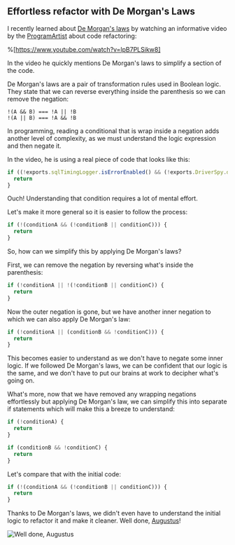 ## Effortless refactor with De Morgan's Laws

I recently learned about [De Morgan's laws](https://en.wikipedia.org/wiki/De_Morgan%27s_laws) by watching an informative video by the [ProgramArtist](https://www.youtube.com/channel/UCgs-54tlVBF80MMD9_YqBng) about   code refactoring:

%[https://www.youtube.com/watch?v=lpB7PLSikw8]

In the video he quickly mentions De Morgan's laws to simplify a section of the code.

De Morgan's laws are a pair of transformation rules used in Boolean logic. They state that we can reverse everything inside the parenthesis so we can remove the negation:

```
!(A && B) === !A || !B
!(A || B) === !A && !B
``` 

In programming, reading a conditional that is wrap inside a negation adds another level of complexity, as we must understand the logic expression and then negate it.

In the video, he is using a real piece of code that looks like this:

```js
if ((!exports.sqlTimingLogger.isErrorEnabled() && (!exports.DriverSpy.dumpSqlFilteringOn || shouldSqlBeLogged(sql)))) {
  return
}
```

Ouch! Understanding that condition requires a lot of mental effort. 

Let's make it more general so it is easier to follow the process:

```js
if (!(conditionA && (!conditionB || conditionC))) {
  return
}
```

So, how can we simplify this by applying De Morgan's laws?

First, we can remove the negation by reversing what's inside the parenthesis:

```js
if (!conditionA || !(!conditionB || conditionC)) {
  return
}
```

Now the outer negation is gone, but we have another inner negation to which we can also apply De Morgan's law:

```js
if (!conditionA || (conditionB && !conditionC))) {
  return
}
```

This becomes easier to understand as we don't have to negate some inner logic. If we followed De Morgan's laws, we can be confident that our logic is the same, and we don't have to put our brains at work to decipher what's going on.

What's more, now that we have removed any wrapping negations effortlessly but applying De Morgan's law, we can simplify this into separate if statements which will make this a breeze to understand:

```js
if (!conditionA) {
  return
}

if (conditionB && !conditionC) {
  return
}
```

Let's compare that with the initial code:

```js
if (!(conditionA && (!conditionB || conditionC))) {
  return
}
```

Thanks to De Morgan's laws, we didn't even have to understand the initial logic to refactor it and make it cleaner. Well done, [Augustus](https://en.wikipedia.org/wiki/Augustus_De_Morgan)!


![Well done, Augustus](https://cdn.hashnode.com/res/hashnode/image/upload/v1593883445382/0MO0CIjl2.gif)




